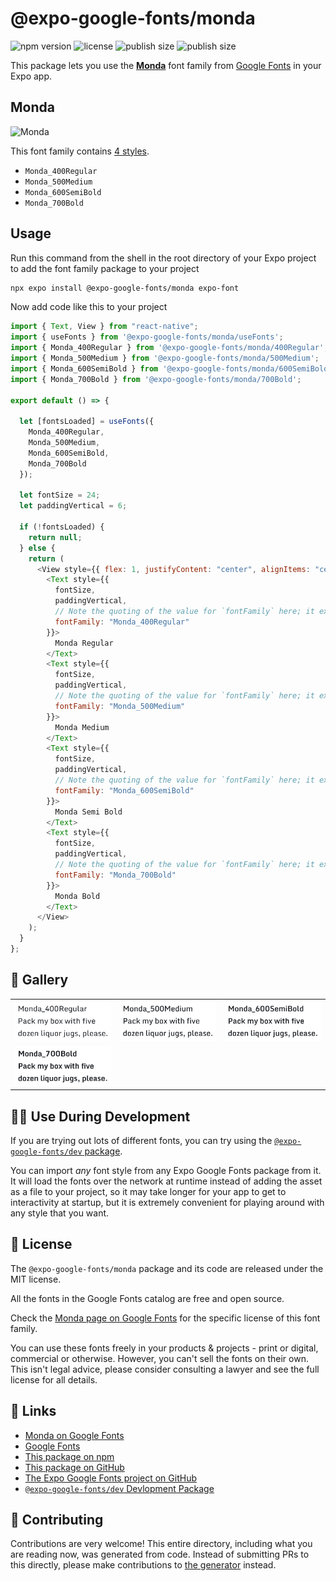 # @expo-google-fonts/monda

![npm version](https://flat.badgen.net/npm/v/@expo-google-fonts/monda)
![license](https://flat.badgen.net/github/license/expo/google-fonts)
![publish size](https://flat.badgen.net/packagephobia/install/@expo-google-fonts/monda)
![publish size](https://flat.badgen.net/packagephobia/publish/@expo-google-fonts/monda)

This package lets you use the [**Monda**](https://fonts.google.com/specimen/Monda) font family from [Google Fonts](https://fonts.google.com/) in your Expo app.

## Monda

![Monda](./font-family.png)

This font family contains [4 styles](#-gallery).

- `Monda_400Regular`
- `Monda_500Medium`
- `Monda_600SemiBold`
- `Monda_700Bold`

## Usage

Run this command from the shell in the root directory of your Expo project to add the font family package to your project

```sh
npx expo install @expo-google-fonts/monda expo-font
```

Now add code like this to your project

```js
import { Text, View } from "react-native";
import { useFonts } from '@expo-google-fonts/monda/useFonts';
import { Monda_400Regular } from '@expo-google-fonts/monda/400Regular';
import { Monda_500Medium } from '@expo-google-fonts/monda/500Medium';
import { Monda_600SemiBold } from '@expo-google-fonts/monda/600SemiBold';
import { Monda_700Bold } from '@expo-google-fonts/monda/700Bold';

export default () => {

  let [fontsLoaded] = useFonts({
    Monda_400Regular, 
    Monda_500Medium, 
    Monda_600SemiBold, 
    Monda_700Bold
  });

  let fontSize = 24;
  let paddingVertical = 6;

  if (!fontsLoaded) {
    return null;
  } else {
    return (
      <View style={{ flex: 1, justifyContent: "center", alignItems: "center" }}>
        <Text style={{
          fontSize,
          paddingVertical,
          // Note the quoting of the value for `fontFamily` here; it expects a string!
          fontFamily: "Monda_400Regular"
        }}>
          Monda Regular
        </Text>
        <Text style={{
          fontSize,
          paddingVertical,
          // Note the quoting of the value for `fontFamily` here; it expects a string!
          fontFamily: "Monda_500Medium"
        }}>
          Monda Medium
        </Text>
        <Text style={{
          fontSize,
          paddingVertical,
          // Note the quoting of the value for `fontFamily` here; it expects a string!
          fontFamily: "Monda_600SemiBold"
        }}>
          Monda Semi Bold
        </Text>
        <Text style={{
          fontSize,
          paddingVertical,
          // Note the quoting of the value for `fontFamily` here; it expects a string!
          fontFamily: "Monda_700Bold"
        }}>
          Monda Bold
        </Text>
      </View>
    );
  }
};
```

## 🔡 Gallery


||||
|-|-|-|
|![Monda_400Regular](./400Regular/Monda_400Regular.ttf.png)|![Monda_500Medium](./500Medium/Monda_500Medium.ttf.png)|![Monda_600SemiBold](./600SemiBold/Monda_600SemiBold.ttf.png)||
|![Monda_700Bold](./700Bold/Monda_700Bold.ttf.png)||||


## 👩‍💻 Use During Development

If you are trying out lots of different fonts, you can try using the [`@expo-google-fonts/dev` package](https://github.com/expo/google-fonts/tree/master/font-packages/dev#readme).

You can import _any_ font style from any Expo Google Fonts package from it. It will load the fonts over the network at runtime instead of adding the asset as a file to your project, so it may take longer for your app to get to interactivity at startup, but it is extremely convenient for playing around with any style that you want.


## 📖 License

The `@expo-google-fonts/monda` package and its code are released under the MIT license.

All the fonts in the Google Fonts catalog are free and open source.

Check the [Monda page on Google Fonts](https://fonts.google.com/specimen/Monda) for the specific license of this font family.

You can use these fonts freely in your products & projects - print or digital, commercial or otherwise. However, you can't sell the fonts on their own. This isn't legal advice, please consider consulting a lawyer and see the full license for all details.

## 🔗 Links

- [Monda on Google Fonts](https://fonts.google.com/specimen/Monda)
- [Google Fonts](https://fonts.google.com/)
- [This package on npm](https://www.npmjs.com/package/@expo-google-fonts/monda)
- [This package on GitHub](https://github.com/expo/google-fonts/tree/master/font-packages/monda)
- [The Expo Google Fonts project on GitHub](https://github.com/expo/google-fonts)
- [`@expo-google-fonts/dev` Devlopment Package](https://github.com/expo/google-fonts/tree/master/font-packages/dev)

## 🤝 Contributing

Contributions are very welcome! This entire directory, including what you are reading now, was generated from code. Instead of submitting PRs to this directly, please make contributions to [the generator](https://github.com/expo/google-fonts/tree/master/packages/generator) instead.

